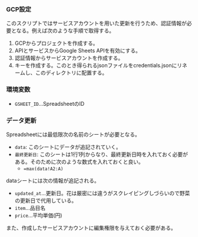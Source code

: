 ### GCP設定

このスクリプトではサービスアカウントを用いた更新を行うため、認証情報が必要となる。例えば次のような手順で取得する。

1. GCPからプロジェクトを作成する。
2. APIとサービスからGoogle Sheets APIを有効にする。
3. 認証情報からサービスアカウントを作成する。
4. キーを作成する。このとき得られるjsonファイルをcredentials.jsonにリネームし、このディレクトリに配置する。

### 環境変数

- `GSHEET_ID`...SpreadsheetのID

### データ更新

Spreadsheetには最低限次の名前のシートが必要となる。

- `data`: このシートにデータが追記されていく。
- `最終更新日`: このシートは1行1列からなり、最終更新日時を入れておく必要がある。そのために次のような数式を入れておくと良い。
  - `=max(data!A2:A)`

dataシートには次の情報が追記される。

- `updated_at`...更新日。花は厳密には違うがスクレイピングしづらいので野菜の更新日で代用している。
- `item`...品目名
- `price`...平均単価(円)

また、作成したサービスアカウントに編集権限を与えておく必要がある。
